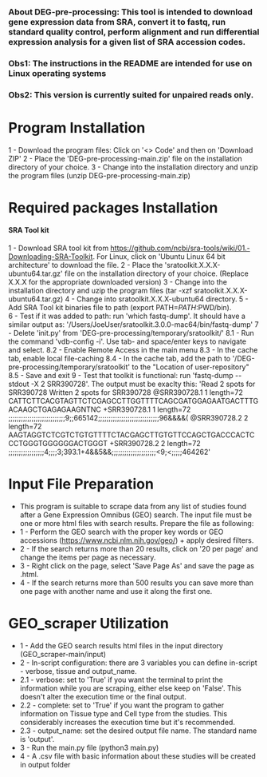 ### About DEG-pre-processing: This tool is intended to download gene expression data from SRA, convert it to fastq, run standard quality control, perform alignment and run differential expression analysis for a given list of SRA accession codes.
### Obs1: The instructions in the README are intended for use on Linux operating systems
### Obs2: This version is currently suited for unpaired reads only.


# Program Installation
1 - Download the program files: Click on '<> Code' and then on 'Download ZIP'
2 - Place the 'DEG-pre-processing-main.zip' file on the installation directory of your choice.
3 - Change into the installation directory and unzip the program files (unzip DEG-pre-processing-main.zip)  

# Required packages Installation
#### SRA Tool kit 
1 - Download SRA tool kit from https://github.com/ncbi/sra-tools/wiki/01.-Downloading-SRA-Toolkit. For Linux, click on 'Ubuntu Linux 64 bit architecture' to download the file.
2 - Place the 'sratoolkit.X.X.X-ubuntu64.tar.gz' file on the installation directory of your choice. (Replace X.X.X for the appropriate downloaded version)
3 - Change into the installation directory and uzip the program files (tar -xzf sratoolkit.X.X.X-ubuntu64.tar.gz)
4 - Change into sratoolkit.X.X.X-ubuntu64 directory.
5 - Add SRA Tool kit binaries file to path (export PATH=$PATH:$PWD/bin).  
6 - Test if it was added to path: run 'which fastq-dump'. It should have a similar output as: '/Users/JoeUser/sratoolkit.3.0.0-mac64/bin/fastq-dump'
7 - Delete 'init.py' from 'DEG-pre-processing/temporary/sratoolkit/' 
8.1 - Run the command 'vdb-config -i'. Use tab- and space/enter keys to navigate and select. 
8.2 - Enable Remote Access in the main menu 
8.3 - In the cache tab, enable local file-caching 
8.4 - In the cache tab, add the path to '/DEG-pre-processing/temporary/sratoolkit' to the "Location of user-repository" 
8.5 - Save and exit 
9 - Test that toolkit is functional: run 'fastq-dump --stdout -X 2 SRR390728'. The output must be exaclty this: 'Read 2 spots for SRR390728 Written 2 spots for SRR390728 @SRR390728.1 1 length=72 CATTCTTCACGTAGTTCTCGAGCCTTGGTTTTCAGCGATGGAGAATGACTTTGACAAGCTGAGAGAAGNTNC +SRR390728.1 1 length=72 ;;;;;;;;;;;;;;;;;;;;;;;;;;;9;;665142;;;;;;;;;;;;;;;;;;;;;;;;;;;;;96&&&&( @SRR390728.2 2 length=72 AAGTAGGTCTCGTCTGTGTTTTCTACGAGCTTGTGTTCCAGCTGACCCACTCCCTGGGTGGGGGGACTGGGT +SRR390728.2 2 length=72 ;;;;;;;;;;;;;;;;;4;;;;3;393.1+4&&5&&;;;;;;;;;;;;;;;;;;;;;<9;<;;;;;464262'


# Input File Preparation
- This program is suitable to scrape data from any list of studies found after a Gene Expression Omnibus (GEO) search. The input file must be one or more html files with search results. Prepare the file as following:
- 1 - Perform the GEO search with the proper key words or GEO accessions (https://www.ncbi.nlm.nih.gov/geo/) + apply desired filters.
- 2 - If the search returns more than 20 results, click on '20 per page' and change the items per page as necessary.
- 3 - Right click on the page, select 'Save Page As' and save the page as .html.
- 4 - If the search returns more than 500 results you can save more than one page with another name and use it along the first one.


# GEO_scraper Utilization
- 1 - Add the GEO search results html files in the input directory (GEO_scraper-main/input)
- 2 - In-script configuration: there are 3 variables you can define in-script - verbose, tissue and output_name.
- 2.1 - verbose: set to 'True' if you want the terminal to print the information while you are scraping, either else keep on 'False'. This doesn't alter the execution time or the final output.
- 2.2 - complete: set to 'True' if you want the program to gather information on Tissue type and Cell type from the studies. This considerably increases the execution time but it's recommended.
- 2.3 - output_name: set the desired output file name. The standard name is 'output'.
- 3 - Run the main.py file (python3 main.py)
- 4 - A .csv file with basic information about these studies will be created in output folder

